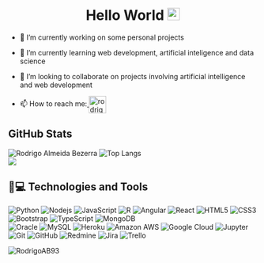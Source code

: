 <h1 align="center" font-size=16pt> Hello World <img src="https://media.giphy.com/media/hvRJCLFzcasrR4ia7z/giphy.gif" width="25px"> </h1>

- 🔭 I’m currently working on some personal projects 

- 🌱 I’m currently learning web development, artificial inteligence and data science  

- 👯 I’m looking to collaborate on projects involving artificial intelligence and web development   

- 📫 How to reach me:<a href="https://www.linkedin.com/in/rodrigo-almeida-bezerra/" target="_blank">
    <img align="center" src="https://cdn4.iconfinder.com/data/icons/social-messaging-ui-color-shapes-2-free/128/social-linkedin-circle-512.png" alt="rodrigo-almeida-bezerra" height="35" width="35" />
  </a>       
  
  
## GitHub Stats 
 ![Rodrigo Almeida Bezerra](https://github-readme-stats.vercel.app/api?username=RodrigoAB93&show_icons=true&theme=merko)   ![Top Langs](https://github-readme-stats.vercel.app/api/top-langs/?username=RodrigoAB93&langs_count=6&theme=merko&layout=compact)   
<img src="https://github-profile-trophy.vercel.app/?username=RodrigoAB93">

 ## 🚀💻 Technologies and Tools  
![Python](https://img.shields.io/badge/-Python-black?style=flat-square&logo=Python) 
![Nodejs](https://img.shields.io/badge/-Nodejs-black?style=flat-square&logo=Node.js)
![JavaScript](https://img.shields.io/badge/-JavaScript-black?style=flat-square&logo=javascript) 
![R](https://img.shields.io/badge/-R-gray?style=flat-square&logo=R)
![Angular](https://img.shields.io/badge/-Angular-red?style=flat-square&logo=Angular)
![React](https://img.shields.io/badge/-React-black?style=flat-square&logo=react)
![HTML5](https://img.shields.io/badge/-HTML5-E34F26?style=flat-square&logo=html5&logoColor=white)
![CSS3](https://img.shields.io/badge/-CSS3-1572B6?style=flat-square&logo=css3)
![Bootstrap](https://img.shields.io/badge/-Bootstrap-563D7C?style=flat-square&logo=bootstrap)
![TypeScript](https://img.shields.io/badge/-TypeScript-2C42BA?style=flat-square&logo=typescript)
![MongoDB](https://img.shields.io/badge/-MongoDB-black?style=flat-square&logo=mongodb)  
![Oracle](https://img.shields.io/badge/-oracle-3A2D4E?style=flat-square&logo=oracle) 
![MySQL](https://img.shields.io/badge/-MySQL-black?style=flat-square&logo=mysql)
![Heroku](https://img.shields.io/badge/-Heroku-430098?style=flat-square&logo=heroku) 
![Amazon AWS](https://img.shields.io/badge/Amazon%20AWS-232F3E?style=flat-square&logo=amazon-aws)
![Google Cloud](https://img.shields.io/badge/Google%20Cloud-black?style=flat-square&logo=google-cloud) 
![Jupyter](https://img.shields.io/badge/-Jupyter-black?style=flat-square&logo=Jupyter)
![Git](https://img.shields.io/badge/-Git-black?style=flat-square&logo=git)
![GitHub](https://img.shields.io/badge/-GitHub-181717?style=flat-square&logo=github)
![Redmine](https://img.shields.io/badge/-redmine-3A2D4E?style=flat-square&logo=redmine)
![Jira](https://img.shields.io/badge/-Jira-A5B2B3?style=flat-square&logo=jira)
![Trello](https://img.shields.io/badge/-Trello-A2B1F8?style=flat-square&logo=Trello)



 
<p align="left"><img src="https://komarev.com/ghpvc/?username=RodrigoAB93" alt="RodrigoAB93" /></p>



